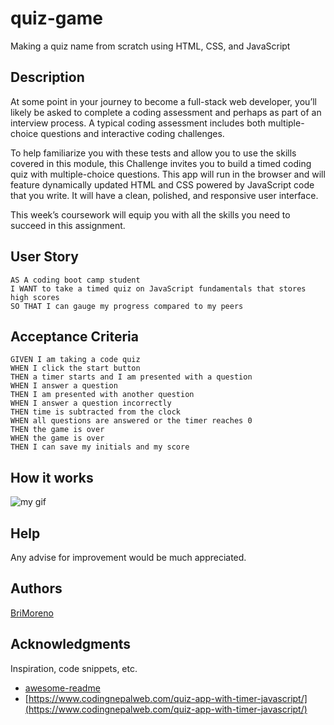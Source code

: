 # quiz-game
Making a quiz name from scratch using HTML, CSS, and JavaScript

## Description
At some point in your journey to become a full-stack web developer, you’ll likely be asked to complete a coding assessment and perhaps as part of an interview process. A typical coding assessment includes both multiple-choice questions and interactive coding challenges. 

To help familiarize you with these tests and allow you to use the skills covered in this module, this Challenge invites you to build a timed coding quiz with multiple-choice questions. This app will run in the browser and will feature dynamically updated HTML and CSS powered by JavaScript code that you write. It will have a clean, polished, and responsive user interface. 

This week’s coursework will equip you with all the skills you need to succeed in this assignment.

## User Story

```
AS A coding boot camp student
I WANT to take a timed quiz on JavaScript fundamentals that stores high scores
SO THAT I can gauge my progress compared to my peers
```

## Acceptance Criteria

```
GIVEN I am taking a code quiz
WHEN I click the start button
THEN a timer starts and I am presented with a question
WHEN I answer a question
THEN I am presented with another question
WHEN I answer a question incorrectly
THEN time is subtracted from the clock
WHEN all questions are answered or the timer reaches 0
THEN the game is over
WHEN the game is over
THEN I can save my initials and my score
```

## How it works
![my gif](quizgame%20.gif)

## Help

Any advise for improvement would be much appreciated.


## Authors
[BriMoreno](https://github.com/BriMoreno)


## Acknowledgments

Inspiration, code snippets, etc.
* [awesome-readme](https://github.com/matiassingers/awesome-readme)
* [https://www.codingnepalweb.com/quiz-app-with-timer-javascript/](https://www.codingnepalweb.com/quiz-app-with-timer-javascript/)


